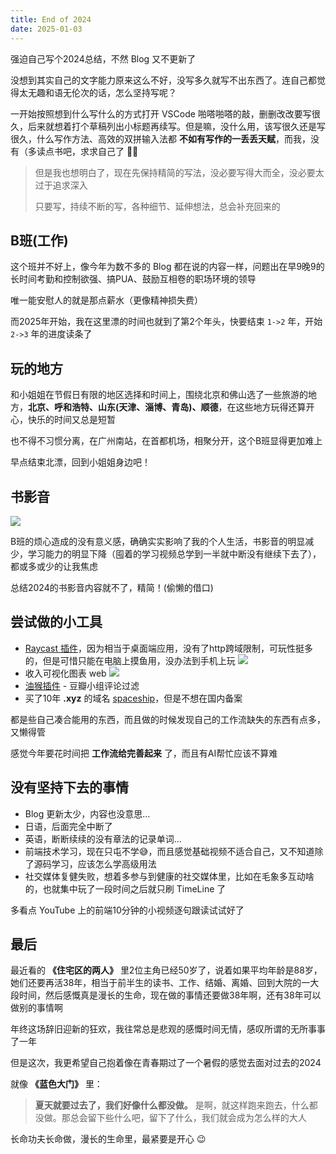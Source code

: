 ```yaml
---
title: End of 2024
date: 2025-01-03
---
```


强迫自己写个2024总结，不然 Blog 又不更新了

没想到其实自己的文字能力原来这么不好，没写多久就写不出东西了。连自己都觉得太无趣和语无伦次的话，怎么坚持写呢？

一开始按照想到什么写什么的方式打开 VSCode 啪嗒啪嗒的敲，删删改改要写很久，后来就想着打个草稿列出小标题再续写。但是嘛，没什么用，该写很久还是写很久，什么写作方法、高效的双拼输入法都 **不如有写作的一丢丢天赋**，而我，没有（多读点书吧，求求自己了 🧎‍♀️

> 但是我也想明白了，现在先保持精简的写法，没必要写得大而全，没必要太过于追求深入
>
> 只要写，持续不断的写，各种细节、延伸想法，总会补充回来的

## B班(工作)

这个班并不好上，像今年为数不多的 Blog 都在说的内容一样，问题出在早9晚9的长时间考勤和控制欲强、搞PUA、鼓励互相卷的职场环境的领导

唯一能安慰人的就是那点薪水（更像精神损失费）

而2025年开始，我在这里漂的时间也就到了第2个年头，快要结束 `1->2` 年，开始 `2->3` 年的进度读条了

## 玩的地方

和小姐姐在节假日有限的地区选择和时间上，围绕北京和佛山选了一些旅游的地方，**北京、呼和浩特、山东(天津、淄博、青岛)、顺德**，在这些地方玩得还算开心，快乐的时间又总是短暂

也不得不习惯分离，在广州南站，在首都机场，相聚分开，这个B班显得更加难上

早点结束北漂，回到小姐姐身边吧！

## 书影音

![](https://kingan-md-img.oss-cn-guangzhou.aliyuncs.com/blog/20250103140034206.jpeg?x-oss-process=image/format,webp/resize,w_440)

B班的烦心造成的没有意义感，确确实实影响了我的个人生活，书影音的明显减少，学习能力的明显下降（囤着的学习视频总学到一半就中断没有继续下去了），都或多或少的让我焦虑

总结2024的书影音内容就不了，精简！(偷懒的借口)

## 尝试做的小工具

- [Raycast 插件](https://developers.raycast.com/)，因为相当于桌面端应用，没有了http跨域限制，可玩性挺多的，但是可惜只能在电脑上摸鱼用，没办法到手机上玩
  ![](https://kingan-md-img.oss-cn-guangzhou.aliyuncs.com/blog/20250103134958126.png?x-oss-process=image/format,webp/resize,w_640)
- 收入可视化图表 web
  ![](https://kingan-md-img.oss-cn-guangzhou.aliyuncs.com/blog/20250103134321706.png?x-oss-process=image/format,webp/resize,w_140)
- [油猴插件](https://github.com/luojinan/an-monkey-tool?tab=readme-ov-file) - 豆瓣小组评论过滤
- 买了10年 **.xyz** 的域名 [spaceship](https://www.spaceship.com/zh/domain-search/?beast=false&query=5675675.xyz)，但是不想在国内备案

都是些自己凑合能用的东西，而且做的时候发现自己的工作流缺失的东西有点多，又懒得管

感觉今年要花时间把 **工作流给完善起来** 了，而且有AI帮忙应该不算难

## 没有坚持下去的事情

- Blog 更新太少，内容也没意思...
- 日语，后面完全中断了
- 英语，断断续续的没有章法的记录单词...
- 前端技术学习，现在只屯不学😅，而且感觉基础视频不适合自己，又不知道除了源码学习，应该怎么学高级用法
- 社交媒体复健失败，想着多参与到健康的社交媒体里，比如在毛象多互动啥的，也就集中玩了一段时间之后就只刷 TimeLine 了

多看点 YouTube 上的前端10分钟的小视频逐句跟读试试好了

## 最后

最近看的 **《住宅区的两人》** 里2位主角已经50岁了，说着如果平均年龄是88岁，她们还要再活38年，相当于前半生的读书、工作、结婚、离婚、回到大院的一大段时间，然后感慨真是漫长的生命，现在做的事情还要做38年啊，还有38年可以做别的事情啊

年终这场辞旧迎新的狂欢，我往常总是悲观的感慨时间无情，感叹所谓的无所事事了一年

但是这次，我更希望自己抱着像在青春期过了一个暑假的感觉去面对过去的2024

就像 **《蓝色大门》** 里：

> **夏天就要过去了，我们好像什么都没做。** 是啊，就这样跑来跑去，什么都没做。那总会留下些什么吧，留下了什么，我们就会成为怎么样的大人

长命功夫长命做，漫长的生命里，最紧要是开心 😉
